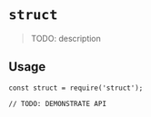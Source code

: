 # `struct`

> TODO: description

## Usage

```
const struct = require('struct');

// TODO: DEMONSTRATE API
```
